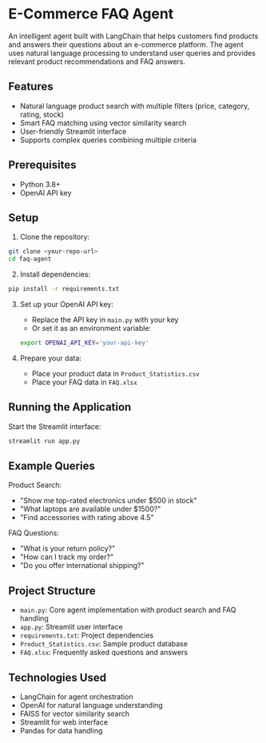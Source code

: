 # E-Commerce FAQ Agent

An intelligent agent built with LangChain that helps customers find products and answers their questions about an e-commerce platform. The agent uses natural language processing to understand user queries and provides relevant product recommendations and FAQ answers.

## Features

- Natural language product search with multiple filters (price, category, rating, stock)
- Smart FAQ matching using vector similarity search
- User-friendly Streamlit interface
- Supports complex queries combining multiple criteria

## Prerequisites

- Python 3.8+
- OpenAI API key

## Setup

1. Clone the repository:
```bash
git clone <your-repo-url>
cd faq-agent
```

2. Install dependencies:
```bash
pip install -r requirements.txt
```

3. Set up your OpenAI API key:
   - Replace the API key in `main.py` with your key
   - Or set it as an environment variable:
   ```bash
   export OPENAI_API_KEY='your-api-key'
   ```

4. Prepare your data:
   - Place your product data in `Product_Statistics.csv`
   - Place your FAQ data in `FAQ.xlsx`

## Running the Application

Start the Streamlit interface:
```bash
streamlit run app.py
```

## Example Queries

Product Search:
- "Show me top-rated electronics under $500 in stock"
- "What laptops are available under $1500?"
- "Find accessories with rating above 4.5"

FAQ Questions:
- "What is your return policy?"
- "How can I track my order?"
- "Do you offer international shipping?"

## Project Structure

- `main.py`: Core agent implementation with product search and FAQ handling
- `app.py`: Streamlit user interface
- `requirements.txt`: Project dependencies
- `Product_Statistics.csv`: Sample product database
- `FAQ.xlsx`: Frequently asked questions and answers

## Technologies Used

- LangChain for agent orchestration
- OpenAI for natural language understanding
- FAISS for vector similarity search
- Streamlit for web interface
- Pandas for data handling 